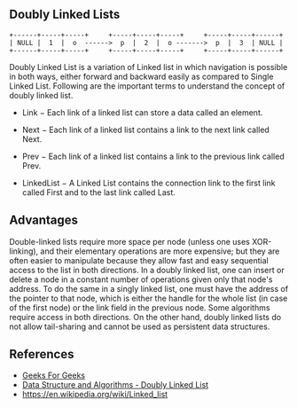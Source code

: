 ## Doubly Linked Lists

```
+------+-----+-----+     +-----+-----+-----+     +-----+-----+------+
| NULL |  1  |  o  ------>  p  |  2  |  o ------->  p  |  3  | NULL |
+------+-----+-----+     +-----+-----+-----+     +-----+-----+------+

```

Doubly Linked List is a variation of Linked list in which navigation is possible in both ways, either forward and backward easily as compared to Single Linked List. Following are the important terms to understand the concept of doubly linked list.

- Link − Each link of a linked list can store a data called an element.

- Next − Each link of a linked list contains a link to the next link called Next.

- Prev − Each link of a linked list contains a link to the previous link called Prev.

- LinkedList − A Linked List contains the connection link to the first link called First and to the last link called Last.

## Advantages

Double-linked lists require more space per node (unless one uses XOR-linking), and their elementary operations are more expensive; but they are often easier to manipulate because they allow fast and easy sequential access to the list in both directions. In a doubly linked list, one can insert or delete a node in a constant number of operations given only that node's address. To do the same in a singly linked list, one must have the address of the pointer to that node, which is either the handle for the whole list (in case of the first node) or the link field in the previous node. Some algorithms require access in both directions. On the other hand, doubly linked lists do not allow tail-sharing and cannot be used as persistent data structures.

## References

- [Geeks For Geeks](geeksforgeeks.org)
- [Data Structure and Algorithms - Doubly Linked List](http://www.geeksforgeeks.org/doubly-linked-list/)
- https://en.wikipedia.org/wiki/Linked_list
